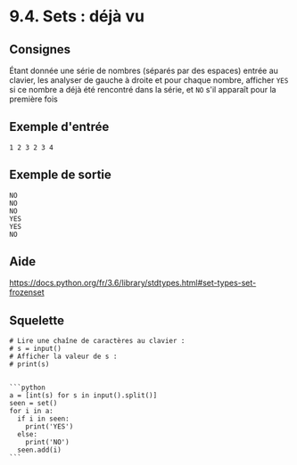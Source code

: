# 9.4. Sets : déjà vu

## Consignes

Étant donnée une série de nombres (séparés par des espaces) entrée au clavier, les analyser de gauche à droite et pour chaque nombre, afficher `YES` si ce nombre a déjà été rencontré dans la série, et `NO` s'il apparaît pour la première fois

## Exemple d'entrée

```
1 2 3 2 3 4
```

## Exemple de sortie

```
NO
NO
NO
YES
YES
NO
```

## Aide

https://docs.python.org/fr/3.6/library/stdtypes.html#set-types-set-frozenset

## Squelette

```{code-cell} python
# Lire une chaîne de caractères au clavier :
# s = input()
# Afficher la valeur de s :
# print(s)
```

````{dropdown} Proposition de solution

```python
a = [int(s) for s in input().split()]
seen = set()
for i in a:
  if i in seen:
    print('YES')
  else:
    print('NO')
  seen.add(i)
```
````
